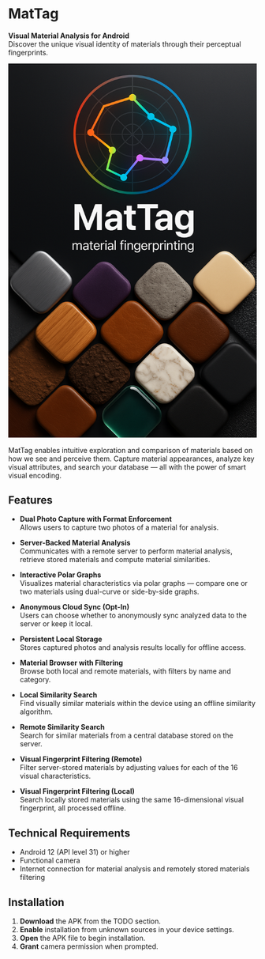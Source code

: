 # MatTag

**Visual Material Analysis for Android**  
Discover the unique visual identity of materials through their perceptual fingerprints.

![MatTag Splash Screen](app/src/main/res/drawable/splash.png)

MatTag enables intuitive exploration and comparison of materials based on how we see and perceive them. 
Capture material appearances, analyze key visual attributes, and search your database — all with the power of smart visual encoding.

## Features

- **Dual Photo Capture with Format Enforcement**  
  Allows users to capture two photos of a material for analysis.

- **Server-Backed Material Analysis**  
  Communicates with a remote server to perform material analysis, retrieve stored materials and compute material similarities.

- **Interactive Polar Graphs**  
  Visualizes material characteristics via polar graphs — compare one or two materials using dual-curve or side-by-side graphs.

- **Anonymous Cloud Sync (Opt-In)**  
  Users can choose whether to anonymously sync analyzed data to the server or keep it local.

- **Persistent Local Storage**  
  Stores captured photos and analysis results locally for offline access.

- **Material Browser with Filtering**  
  Browse both local and remote materials, with filters by name and category.

- **Local Similarity Search**  
  Find visually similar materials within the device using an offline similarity algorithm.

- **Remote Similarity Search**  
  Search for similar materials from a central database stored on the server.

- **Visual Fingerprint Filtering (Remote)**  
  Filter server-stored materials by adjusting values for each of the 16 visual characteristics.

- **Visual Fingerprint Filtering (Local)**  
  Search locally stored materials using the same 16-dimensional visual fingerprint, all processed offline.

## Technical Requirements

- Android 12 (API level 31) or higher
- Functional camera
- Internet connection for material analysis and remotely stored materials filtering

## Installation

1. **Download** the APK from the TODO section.
2. **Enable** installation from unknown sources in your device settings.
3. **Open** the APK file to begin installation.
4. **Grant** camera permission when prompted.